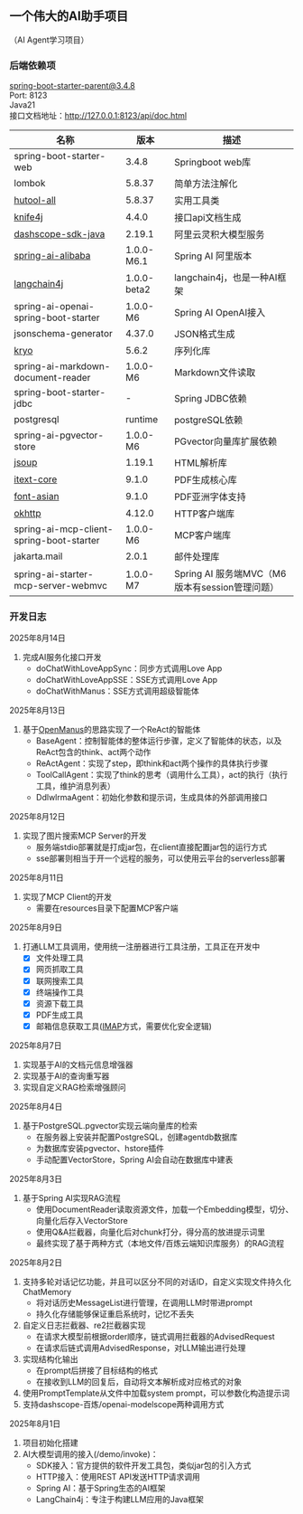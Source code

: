 ## 一个伟大的AI助手项目
（AI Agent学习项目）

### 后端依赖项     

spring-boot-starter-parent@3.4.8       
Port: 8123        
Java21      
接口文档地址：http://127.0.0.1:8123/api/doc.html


| 名称                                                                                                         | 版本          | 描述                                 |
|------------------------------------------------------------------------------------------------------------|-------------|------------------------------------|
| spring-boot-starter-web                                                                                    | 3.4.8       | Springboot web库                    |
| lombok                                                                                                     | 5.8.37      | 简单方法注解化                            |
| [hutool-all](https://doc.hutool.cn/pages/index/)                                                           | 5.8.37      | 实用工具类                              |
| [knife4j](https://doc.xiaominfo.com/docs/quick-start)                                                      | 4.4.0       | 接口api文档生成                          |
| [dashscope-sdk-java](https://bailian.console.aliyun.com/)                                                  | 2.19.1      | 阿里云灵积大模型服务                         |
| [spring-ai-alibaba](https://java2ai.com/docs/1.0.0-M6.1/get-started/?spm=5176.29160081.0.0.2856aa5cPTxXQb) | 1.0.0-M6.1  | Spring AI 阿里版本                     |
| [langchain4j](https://docs.langchain4j.dev/intro/)                                                         | 1.0.0-beta2 | langchain4j，也是一种AI框架               |
| spring-ai-openai-spring-boot-starter                                                                       | 1.0.0-M6    | Spring AI OpenAI接入                 |
| jsonschema-generator                                                                                       | 4.37.0      | JSON格式生成                           |
| [kryo](https://github.com/EsotericSoftware/kryo)                                                           | 5.6.2       | 序列化库                               |
| spring-ai-markdown-document-reader                                                                         | 1.0.0-M6    | Markdown文件读取                       |
| spring-boot-starter-jdbc                                                                                   | -           | Spring JDBC依赖                      |
| postgresql                                                                                                 | runtime     | postgreSQL依赖                       |
| spring-ai-pgvector-store                                                                                   | 1.0.0-M6    | PGvector向量库扩展依赖                    |
| [jsoup](https://jsoup.org/)                                                                                | 1.19.1      | HTML解析库                            |
| [itext-core](https://itextpdf.com/)                                                                        | 9.1.0       | PDF生成核心库                           |
| [font-asian](https://itextpdf.com/)                                                                        | 9.1.0       | PDF亚洲字体支持                          |
| [okhttp](https://square.github.io/okhttp/)                                                                 | 4.12.0      | HTTP客户端库                           |
| spring-ai-mcp-client-spring-boot-starter                                                                   | 1.0.0-M6    | MCP客户端库                            |
| jakarta.mail                                                                                               | 2.0.1       | 邮件处理库                              |
| spring-ai-starter-mcp-server-webmvc                                                                        | 1.0.0-M7    | Spring AI 服务端MVC（M6版本有session管理问题） |


### 开发日志

2025年8月14日
1. 完成AI服务化接口开发
   - doChatWithLoveAppSync：同步方式调用Love App
   - doChatWithLoveAppSSE：SSE方式调用Love App
   - doChatWithManus：SSE方式调用超级智能体

2025年8月13日
1. 基于[OpenManus](https://github.com/FoundationAgents/OpenManus)的思路实现了一个ReAct的智能体
   - BaseAgent：控制智能体的整体运行步骤，定义了智能体的状态，以及ReAct包含的think、act两个动作
   - ReActAgent：实现了step，即think和act两个操作的具体执行步骤
   - ToolCallAgent：实现了think的思考（调用什么工具），act的执行（执行工具，维护消息列表）
   - DdlwlrmaAgent：初始化参数和提示词，生成具体的外部调用接口

2025年8月12日
1. 实现了图片搜索MCP Server的开发
   - 服务端stdio部署就是打成jar包，在client直接配置jar包的运行方式
   - sse部署则相当于开一个远程的服务，可以使用云平台的serverless部署

2025年8月11日
1. 实现了MCP Client的开发
   - 需要在resources目录下配置MCP客户端

2025年8月9日
1. 打通LLM工具调用，使用统一注册器进行工具注册，工具正在开发中
   - [x] 文件处理工具
   - [x] 网页抓取工具
   - [x] 联网搜索工具
   - [x] 终端操作工具
   - [x] 资源下载工具
   - [x] PDF生成工具
   - [x] 邮箱信息获取工具([IMAP](https://mail.cszyy.cn/v2/help/detail?id=57)方式，需要优化安全逻辑)

2025年8月7日
1. 实现基于AI的文档元信息增强器
2. 实现基于AI的查询重写器
3. 实现自定义RAG检索增强顾问

2025年8月4日
1. 基于PostgreSQL.pgvector实现云端向量库的检索
   - 在服务器上安装并配置PostgreSQL，创建agentdb数据库
   - 为数据库安装pgvector、hstore插件
   - 手动配置VectorStore，Spring AI会自动在数据库中建表

2025年8月3日
1. 基于Spring AI实现RAG流程
   - 使用DocumentReader读取资源文件，加载一个Embedding模型，切分、向量化后存入VectorStore
   - 使用Q&A拦截器，向量化后对chunk打分，得分高的放进提示词里
   - 最终实现了基于两种方式（本地文件/百炼云端知识库服务）的RAG流程

2025年8月2日
1. 支持多轮对话记忆功能，并且可以区分不同的对话ID，自定义实现文件持久化ChatMemory
   - 将对话历史MessageList进行管理，在调用LLM时带进prompt
   - 持久化存储能够保证重启系统时，记忆不丢失
2. 自定义日志拦截器、re2拦截器实现
   - 在请求大模型前根据order顺序，链式调用拦截器的AdvisedRequest
   - 在请求后链式调用AdvisedResponse，对LLM输出进行处理
3. 实现结构化输出
   - 在prompt后拼接了目标结构的格式
   - 在接收到LLM的回复后，自动将文本解析成对应格式的对象
4. 使用PromptTemplate从文件中加载system prompt，可以参数化构造提示词
5. 支持dashscope-百炼/openai-modelscope两种调用方式

2025年8月1日
1. 项目初始化搭建
2. AI大模型调用的接入(/demo/invoke)：
   - SDK接入：官方提供的软件开发工具包，类似jar包的引入方式
   - HTTP接入：使用REST API发送HTTP请求调用
   - Spring AI：基于Spring生态的AI框架
   - LangChain4j：专注于构建LLM应用的Java框架